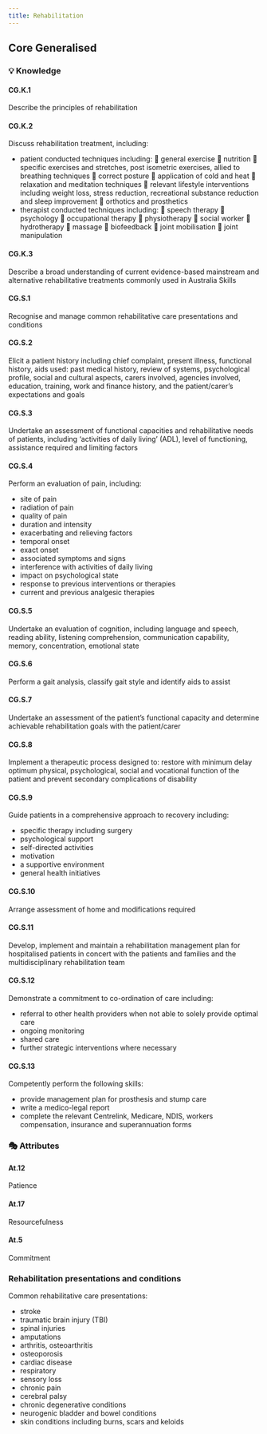 ```yaml
---
title: Rehabilitation
---
```


## Core Generalised

### 💡 Knowledge


#### CG.K.1

Describe the principles of rehabilitation

#### CG.K.2

Discuss rehabilitation treatment, including: 
- patient conducted techniques including: 
	general exercise 
	nutrition 
	specific exercises and stretches, post isometric exercises, allied to breathing techniques 
	correct posture 
	application of cold and heat 
	relaxation and meditation techniques 
	relevant lifestyle interventions including weight loss, stress reduction, recreational substance reduction and sleep improvement 
	orthotics and prosthetics 
- therapist conducted techniques including: 
	speech therapy
	psychology
	occupational therapy
	physiotherapy
	social worker
	hydrotherapy 
	massage 
	biofeedback 
	joint mobilisation 
	joint manipulation

#### CG.K.3

Describe a broad understanding of current evidence-based mainstream and alternative rehabilitative treatments commonly used in Australia
Skills 

#### CG.S.1

Recognise and manage common rehabilitative care presentations and conditions 

#### CG.S.2

Elicit a patient history including chief complaint, present illness, functional history, aids used: past medical history, review of systems, psychological profile, social and cultural aspects, carers involved, agencies involved, education, training, work and finance history, and the patient/carer’s expectations and goals

#### CG.S.3

Undertake an assessment of functional capacities and rehabilitative needs of patients, including ‘activities of daily living’ (ADL), level of functioning, assistance required and limiting factors

#### CG.S.4

Perform an evaluation of pain, including: 
- site of pain
- radiation of pain
- quality of pain
- duration and intensity
- exacerbating and relieving factors
- temporal onset 
- exact onset 
- associated symptoms and signs 
- interference with activities of daily living
- impact on psychological state 
- response to previous interventions or therapies
- current and previous analgesic therapies

#### CG.S.5

Undertake an evaluation of cognition, including language and speech, reading ability, listening comprehension, communication capability, memory, concentration, emotional state

#### CG.S.6

Perform a gait analysis, classify gait style and identify aids to assist

#### CG.S.7

Undertake an assessment of the patient’s functional capacity and determine achievable rehabilitation goals with the patient/carer

#### CG.S.8

Implement a therapeutic process designed to: restore with minimum delay optimum physical, psychological, social and vocational function of the patient and prevent secondary complications of disability

#### CG.S.9

Guide patients in a comprehensive approach to recovery including: 
- specific therapy including surgery 
- psychological support 
- self-directed activities 
- motivation 
- a supportive environment 
- general health initiatives

#### CG.S.10

Arrange assessment of home and modifications required

#### CG.S.11

Develop, implement and maintain a rehabilitation management plan for hospitalised patients in concert with the patients and families and the multidisciplinary rehabilitation team

#### CG.S.12

Demonstrate a commitment to co-ordination of care including: 
- referral to other health providers when not able to solely provide optimal care 
- ongoing monitoring 
- shared care 
- further strategic interventions where necessary

#### CG.S.13

Competently perform the following skills: 
- provide management plan for prosthesis and stump care 
- write a medico-legal report
- complete the relevant Centrelink, Medicare, NDIS, workers compensation, insurance and superannuation forms

### 🎭 Attributes

#### At.12

Patience

#### At.17

Resourcefulness

#### At.5

Commitment

### Rehabilitation presentations and conditions

Common rehabilitative care presentations: 
- stroke 
- traumatic brain injury (TBI) 
- spinal injuries 
- amputations 
- arthritis, osteoarthritis 
- osteoporosis 
- cardiac disease
- respiratory 
- sensory loss 
- chronic pain
- cerebral palsy
- chronic degenerative conditions 
- neurogenic bladder and bowel conditions
- skin conditions including burns, scars and keloids

